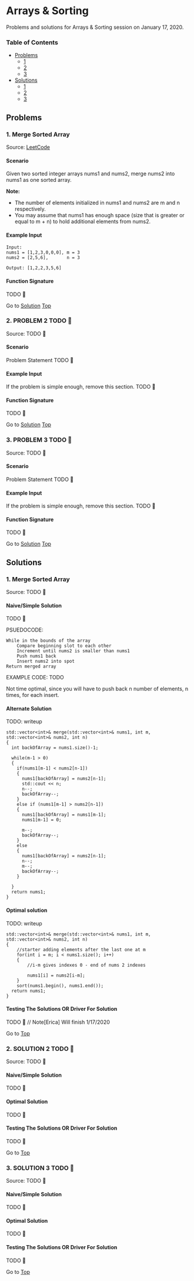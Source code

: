 <!-- Don't remove -->
<a name="top"/>

# Arrays & Sorting

Problems and solutions for Arrays & Sorting session on January 17, 2020.

### Table of Contents

* [Problems](#problems)
  * [1](#p1)
  * [2](#p2)
  * [3](#p3)
* [Solutions](#solutions)
  * [1](#s1)
  * [2](#s2)
  * [3](#s3)

<!-- Don't remove -->
<a name="problems"/>

## Problems

<a name="p1"/>

### 1. Merge Sorted Array

Source: [LeetCode](https://leetcode.com/problems/merge-sorted-array/)

#### Scenario

Given two sorted integer arrays nums1 and nums2, merge nums2 into nums1 as one sorted array.

**Note:**

- The number of elements initialized in nums1 and nums2 are m and n respectively.
- You may assume that nums1 has enough space (size that is greater or equal to m + n) to hold additional elements from nums2.

#### Example Input

```
Input:
nums1 = [1,2,3,0,0,0], m = 3
nums2 = [2,5,6],       n = 3

Output: [1,2,2,3,5,6]
```

#### Function Signature

TODO :bug:

<!-- Don't remove -->
Go to [Solution](#s1)   [Top](#top)

<!-- Don't remove -->
<a name="p2"/>

### 2. PROBLEM 2 TODO :bug:

Source: TODO :bug:

#### Scenario

Problem Statement TODO :bug:

#### Example Input

If the problem is simple enough, remove this section. TODO :bug:

#### Function Signature

TODO :bug:

<!-- Don't remove -->
Go to [Solution](#s2)   [Top](#top)

<!-- Don't remove -->
<a name="p3"/>

### 3. PROBLEM 3 TODO :bug:

Source: TODO :bug:

#### Scenario

Problem Statement TODO :bug:

#### Example Input

If the problem is simple enough, remove this section. TODO :bug:

#### Function Signature

TODO :bug:

<!-- Don't remove -->
Go to [Solution](#s3)   [Top](#top)

<!-- Don't remove -->
<a name="solutions"/>

## Solutions

<!-- Don't remove -->
<a name="s1"/>

### 1. Merge Sorted Array

Source: TODO :bug:

#### Naive/Simple Solution

TODO :bug:

PSUEDOCODE:
```
While in the bounds of the array
    Compare beginning slot to each other
    Increment until nums2 is smaller than nums1
    Push nums1 back
    Insert nums2 into spot
Return merged array
```

EXAMPLE CODE: TODO

Not time optimal, since you will have to push back n number of elements, n times, for each insert.

#### Alternate Solution

TODO: writeup
```
std::vector<int>& merge(std::vector<int>& nums1, int m, std::vector<int>& nums2, int n) 
{
  int backOfArray = nums1.size()-1;

  while(m-1 > 0)
  {
    if(nums1[m-1] < nums2[n-1])
    {
      nums1[backOfArray] = nums2[n-1];
      std::cout << n;
      n--;
      backOfArray--;
    }
    else if (nums1[m-1] > nums2[n-1])
    {
      nums1[backOfArray] = nums1[m-1];
      nums1[m-1] = 0;

      m--;
      backOfArray--;
    }
    else
    {
      nums1[backOfArray] = nums2[n-1];
      n--;
      m--;
      backOfArray--;
    }
  
  }
  return nums1;
}
```

#### Optimal solution

TODO: writeup

```
std::vector<int>& merge(std::vector<int>& nums1, int m, std::vector<int>& nums2, int n) 
{
    //starter adding elements after the last one at m
    for(int i = m; i < nums1.size(); i++)
    {
        //i-m gives indexes 0 - end of nums 2 indexes
        
        nums1[i] = nums2[i-m];
    }
    sort(nums1.begin(), nums1.end());
  return nums1;
}
```


#### Testing The Solutions OR Driver For Solution

TODO :bug:
// Note[Erica] Will finish 1/17/2020

<!-- Don't remove -->
Go to [Top](#top)

<!-- Don't remove -->
<a name="s2"/>

### 2. SOLUTION 2 TODO :bug:

Source: TODO :bug:

#### Naive/Simple Solution

TODO :bug:

#### Optimal Solution

TODO :bug:

#### Testing The Solutions OR Driver For Solution

TODO :bug:

<!-- Don't remove -->
Go to [Top](#top)

<!-- Don't remove -->
<a name="s3"/>

### 3. SOLUTION 3 TODO :bug:

Source: TODO :bug:

#### Naive/Simple Solution 

TODO :bug:

#### Optimal Solution

TODO :bug:

#### Testing The Solutions OR Driver For Solution

TODO :bug:

<!-- Don't remove -->
Go to [Top](#top)
